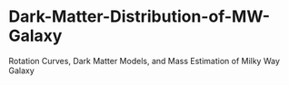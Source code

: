 # Dark-Matter-Distribution-of-MW-Galaxy
Rotation Curves, Dark Matter Models, and Mass Estimation of Milky Way Galaxy
